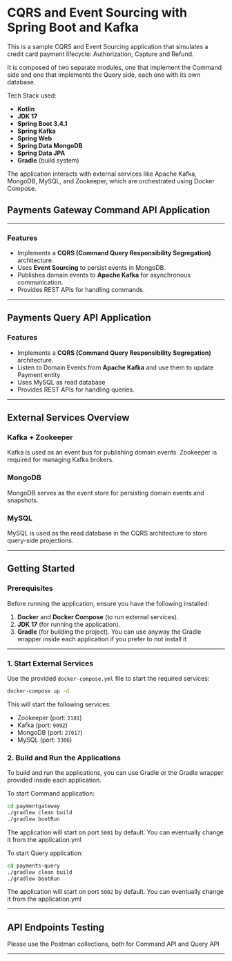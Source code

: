 # CQRS and Event Sourcing with Spring Boot and Kafka
This is a sample CQRS and Event Sourcing application that simulates a credit card payment lifecycle: Authorization, Capture and Refund.

It is composed of two separate modules, one that implement the Command side and one that implements the Query side, each one with its own database.

Tech Stack used:

- **Kotlin**
- **JDK 17**
- **Spring Boot 3.4.1**
- **Spring Kafka**
- **Spring Web**
- **Spring Data MongoDB**
- **Spring Data JPA**
- **Gradle** (build system)

The application interacts with external services like Apache Kafka, MongoDB, MySQL, 
and Zookeeper, which are orchestrated using Docker Compose.


## Payments Gateway Command API Application

---

### Features

- Implements a **CQRS (Command Query Responsibility Segregation)** architecture.
- Uses **Event Sourcing** to persist events in MongoDB.
- Publishes domain events to **Apache Kafka** for asynchronous communication.
- Provides REST APIs for handling commands.

---

## Payments Query API Application

### Features

- Implements a **CQRS (Command Query Responsibility Segregation)** architecture.
- Listen to Domain Events from **Apache Kafka** and use them to update Payment entity
- Uses MySQL as read database
- Provides REST APIs for handling queries.

---

## External Services Overview

### Kafka + Zookeeper
Kafka is used as an event bus for publishing domain events. Zookeeper is required for managing Kafka brokers.

### MongoDB
MongoDB serves as the event store for persisting domain events and snapshots.

### MySQL
MySQL is used as the read database in the CQRS architecture to store query-side projections.

---
## Getting Started

### Prerequisites

Before running the application, ensure you have the following installed:

1. **Docker** and **Docker Compose** (to run external services).
2. **JDK 17** (for running the application).
3. **Gradle** (for building the project). You can use anyway the Gradle wrapper inside each application if you prefer to not install it

---

### 1. Start External Services

Use the provided `docker-compose.yml` file to start the required services:

```sh
docker-compose up -d
```

This will start the following services:
- Zookeeper (port: `2181`)
- Kafka (port: `9092`)
- MongoDB (port: `27017`)
- MySQL (port: `3306`)


### 2. Build and Run the Applications

To build and run the applications, you can use Gradle or the Gradle wrapper provided inside each application.

To start Command application:

```sh
cd paymentgateway
./gradlew clean build
./gradlew bootRun
```

The application will start on port `5001` by default. You can eventually change it from the application.yml

To start Query application:

```sh
cd payments-query
./gradlew clean build
./gradlew bootRun
```

The application will start on port `5002` by default. You can eventually change it from the application.yml

---

## API Endpoints Testing

Please use the Postman collections, both for Command API and Query API

---






